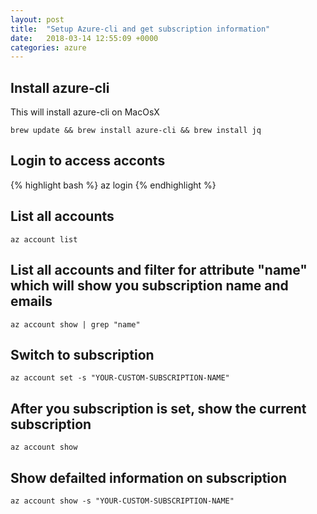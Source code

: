 ```yaml
---
layout: post
title:  "Setup Azure-cli and get subscription information"
date:   2018-03-14 12:55:09 +0000
categories: azure
---
```

## Install azure-cli

This will install azure-cli on MacOsX

````
brew update && brew install azure-cli && brew install jq
````

## Login to access acconts

{% highlight bash %}
az login
{% endhighlight %}

## List all accounts

````
az account list
````

## List all accounts and filter for attribute "name" which will show you subscription name and emails

````
az account show | grep "name"
````

## Switch to subscription

````
az account set -s "YOUR-CUSTOM-SUBSCRIPTION-NAME"
````

## After you subscription is set, show the current subscription

````
az account show
````

## Show defailted information on subscription

````
az account show -s "YOUR-CUSTOM-SUBSCRIPTION-NAME"
````
